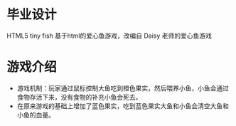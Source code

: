 # 毕业设计
HTML5 tiny fish 基于html的爱心鱼游戏，改编自 Daisy 老师的爱心鱼游戏
# 游戏介绍
-  游戏机制：玩家通过鼠标控制大鱼吃到橙色果实，然后喂养小鱼，小鱼会通过食物存活下来，没有食物的补充小鱼会死去。
-  在原来游戏的基础上增加了蓝色果实，吃到蓝色果实大鱼和小鱼会清空大鱼和小鱼的血量。

